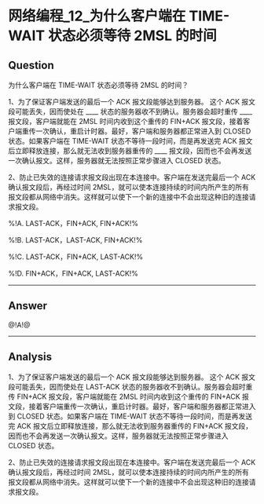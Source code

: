 # 网络编程_12_为什么客户端在 TIME-WAIT 状态必须等待 2MSL 的时间

## Question
为什么客户端在 TIME-WAIT 状态必须等待 2MSL 的时间？

1、为了保证客户端发送的最后一个 ACK 报文段能够达到服务器。 这个 ACK 报文段可能丢失，因而使处在 ____ 状态的服务器收不到确认。服务器会超时重传 ____ 报文段，客户端就能在 2MSL 时间内收到这个重传的 FIN+ACK 报文段，接着客户端重传一次确认，重启计时器。最好，客户端和服务器都正常进入到 CLOSED 状态。如果客户端在 TIME-WAIT 状态不等待一段时间，而是再发送完 ACK 报文后立即释放连接，那么就无法收到服务器重传的 ____ 报文段，因而也不会再发送一次确认报文。这样，服务器就无法按照正常步骤进入 CLOSED 状态。

2、防止已失效的连接请求报文段出现在本连接中。客户端在发送完最后一个 ACK 确认报文段后，再经过时间 2MSL，就可以使本连接持续的时间内所产生的所有报文段都从网络中消失。这样就可以使下一个新的连接中不会出现这种旧的连接请求报文段。

%!A. LAST-ACK，FIN+ACK, FIN+ACK!%

%!B. LAST-ACK，LAST-ACK, FIN+ACK!%

%!C. LAST-ACK，FIN+ACK, LAST-ACK!%

%!D. FIN+ACK，FIN+ACK, LAST-ACK!%

----

## Answer
@!A!@

----

## Analysis

1、为了保证客户端发送的最后一个 ACK 报文段能够达到服务器。 这个 ACK 报文段可能丢失，因而使处在 LAST-ACK 状态的服务器收不到确认。服务器会超时重传 FIN+ACK 报文段，客户端就能在 2MSL 时间内收到这个重传的 FIN+ACK 报文段，接着客户端重传一次确认，重启计时器。最好，客户端和服务器都正常进入到 CLOSED 状态。如果客户端在 TIME-WAIT 状态不等待一段时间，而是再发送完 ACK 报文后立即释放连接，那么就无法收到服务器重传的 FIN+ACK 报文段，因而也不会再发送一次确认报文。这样，服务器就无法按照正常步骤进入 CLOSED 状态。

2、防止已失效的连接请求报文段出现在本连接中。客户端在发送完最后一个 ACK 确认报文段后，再经过时间 2MSL，就可以使本连接持续的时间内所产生的所有报文段都从网络中消失。这样就可以使下一个新的连接中不会出现这种旧的连接请求报文段。
